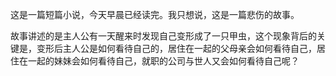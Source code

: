 这是一篇短篇小说，今天早晨已经读完。我只想说，这是一篇悲伤的故事。

故事讲述的是主人公有一天醒来时发现自己变形成了一只甲虫，这个现象背后的关键是，变形后主人公是如何看待自己的，居住在一起的父母亲会如何看待自己，居住在一起的妹妹会如何看待自己，就职的公司与世人又会如何看待自己呢？